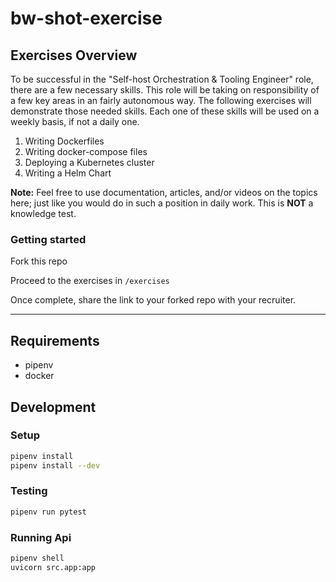 # bw-shot-exercise

## Exercises Overview

To be successful in the "Self-host Orchestration & Tooling Engineer" role, there are a few necessary skills. This role will be taking on
responsibility of a few key areas in an fairly autonomous way. The following exercises will demonstrate those needed
skills. Each one of these skills will be used on a weekly basis, if not a daily one.

1. Writing Dockerfiles
2. Writing docker-compose files
3. Deploying a Kubernetes cluster
4. Writing a Helm Chart

**Note:** Feel free to use documentation, articles, and/or videos on the topics here; just like you would do in such a
position in daily work. This is **NOT** a knowledge test. 

### Getting started

Fork this repo

Proceed to the exercises in `/exercises`

Once complete, share the link to your forked repo with your recruiter.

---

## Requirements

- pipenv
- docker

## Development

### Setup

```bash
pipenv install
pipenv install --dev
```

### Testing

```bash
pipenv run pytest
```

### Running Api

```bash
pipenv shell
uvicorn src.app:app
```
